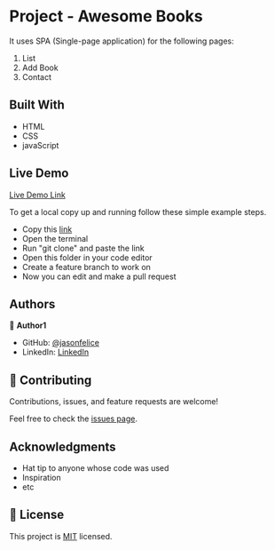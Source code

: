 # Project - Awesome Books

<!-- ![Preview](assets/preview/preview.png) -->
It uses SPA (Single-page application) for the following pages:
1. List
2. Add Book
3. Contact

## Built With

- HTML
- CSS
- javaScript

## Live Demo
[Live Demo Link](#)

To get a local copy up and running follow these simple example steps.
- Copy this [link](https://github.com/jasonfelice/Favorite-Books)
- Open the terminal
- Run "git clone" and paste the link
- Open this folder in your code editor
- Create a feature branch to work on
- Now you can edit and make a pull request

## Authors

👤 **Author1**

- GitHub: [@jasonfelice](https://github.com/jasonfelice)
- LinkedIn: [LinkedIn](https://www.linkedin.com/in/jason-felice-11a5a622b/)

## 🤝 Contributing

Contributions, issues, and feature requests are welcome!

Feel free to check the [issues page](../../issues/).

## Acknowledgments

- Hat tip to anyone whose code was used
- Inspiration
- etc

## 📝 License

This project is [MIT](./MIT.md) licensed.
